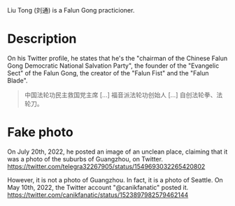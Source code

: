 Liu Tong (刘通) is a Falun Gong practicioner.

# Description
On his Twitter profile, he states that he's the "chairman of the Chinese Falun Gong Democratic National Salvation Party", the founder of the "Evangelic Sect" of the Falun Gong, the creator of the "Falun Fist" and the "Falun Blade".
> 中国法轮功民主救国党主席 [...] 福音派法轮功创始人 [...] 自创法轮拳、法轮刀。

# Fake photo
On July 20th, 2022, he posted an image of an unclean place, claiming that it was a photo of the suburbs of Guangzhou, on Twitter.
https://twitter.com/telegra32267905/status/1549693032265420802

However, it is not a photo of Guangzhou. In fact, it is a photo of Seattle. On May 10th, 2022, the Twitter account "@canikfanatic" posted it.
https://twitter.com/canikfanatic/status/1523897982579462144
